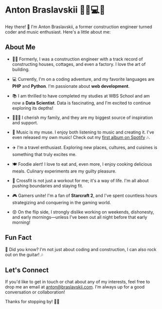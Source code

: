 # Anton Braslavskii 👷‍♂️💻🎸

Hey there! 👋 I'm Anton Braslavskii, a former construction engineer turned coder and music enthusiast. Here's a little about me:

## About Me

- 👷‍♂️ Formerly, I was a construction engineer with a track record of constructing houses, cottages, and even a factory. I love the art of building.

- 💻 Currently, I'm on a coding adventure, and my favorite languages are **PHP** and **Python**. I'm passionate about **web development**.

- 📚 I am thrilled to have completed my studies at WBS School and am now a **Data Scientist**. Data is fascinating, and I'm excited to continue exploring its depths!

- 👨‍👩‍👧 I cherish my family, and they are my biggest source of inspiration and support.

- 🎵 Music is my muse. I enjoy both listening to music and creating it. I've even released my own music! Check out my [first album on Spotify](https://open.spotify.com/album/33tHbaPhIOBGyqXGzHqGrP) 🎶.

- ✈️ I'm a travel enthusiast. Exploring new places, cultures, and cuisines is something that truly excites me.

- 🍽️ Foodie alert! I love to eat and, even more, I enjoy cooking delicious meals. Culinary experiments are my guilty pleasure.

- 💪 Crossfit is not just a workout for me; it's a way of life. I'm all about pushing boundaries and staying fit.

- 🎮 Gamers unite! I'm a fan of **Starcraft 2**, and I've spent countless hours strategizing and conquering in the gaming world.

- 😡 On the flip side, I strongly dislike working on weekends, dishonesty, and early mornings—unless I've been out all night before that early morning!

## Fun Fact
🎸 Did you know? I'm not just about coding and construction, I can also rock out on the guitar! 🎶

## Let's Connect

If you'd like to get in touch or chat about any of my interests, feel free to drop me an email at [anton@braslavskii.com](mailto:anton@braslavskii.com). I'm always up for a good conversation or collaboration!

Thanks for stopping by! 🚀🌟
